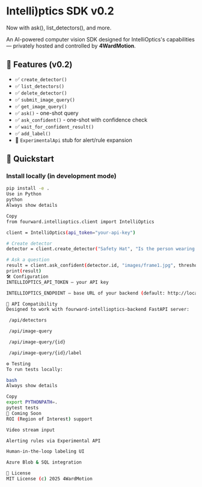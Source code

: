 # Intelli)ptics SDK v0.2
Now with ask(), list_detectors(), and more.

An AI-powered computer vision SDK designed for IntelliOptics's capabilities — privately hosted and controlled by **4WardMotion**.

## 🚀 Features (v0.2)
- ✅ `create_detector()`
- ✅ `list_detectors()`
- ✅ `delete_detector()`
- ✅ `submit_image_query()`
- ✅ `get_image_query()`
- ✅ `ask()` - one-shot query
- ✅ `ask_confident()` - one-shot with confidence check
- ✅ `wait_for_confident_result()`
- ✅ `add_label()`
- 🔬 `ExperimentalApi` stub for alert/rule expansion

## 🧪 Quickstart

### Install locally (in development mode)
```bash
pip install -e .
Use in Python
python
Always show details

Copy
from fourward.intellioptics.client import IntelliOptics

client = IntelliOptics(api_token="your-api-key")

# Create detector
detector = client.create_detector("Safety Hat", "Is the person wearing a helmet?")

# Ask a question
result = client.ask_confident(detector.id, "images/frame1.jpg", threshold=0.85)
print(result)
🛠️ Configuration
INTELLIOPTICS_API_TOKEN – your API key

INTELLIOPTICS_ENDPOINT – base URL of your backend (default: http://localhost:8000)

🤖 API Compatibility
Designed to work with fourward-intellioptics-backend FastAPI server:

 /api/detectors

 /api/image-query

 /api/image-query/{id}

 /api/image-query/{id}/label

⚙️ Testing
To run tests locally:

bash
Always show details

Copy
export PYTHONPATH=.
pytest tests
🧩 Coming Soon
ROI (Region of Interest) support

Video stream input

Alerting rules via Experimental API

Human-in-the-loop labeling UI

Azure Blob & SQL integration

📄 License
MIT License (c) 2025 4WardMotion
